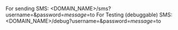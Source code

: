 For sending SMS: <DOMAIN_NAME>/sms?username=&password=$message=$to
For Testing (debuggable) SMS: <DOMAIN_NAME>/debug?username=&password=$message=$to
